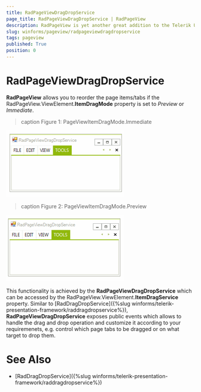 ```yaml
---
title: RadPageViewDragDropService
page_title: RadPageViewDragDropService | RadPageView
description: RadPageView is yet another great addition to the Telerik UI for WinForms suite. As the name implies, this control layouts pages of subcontrols in different views.
slug: winforms/pageview/radpageviewdragdropservice
tags: pageview
published: True
position: 0 
---
```


# RadPageViewDragDropService

**RadPageView** allows you to reorder the page items/tabs if the RadPageView.ViewElement.**ItemDragMode** property is set to *Preview* or *Immediate*.

>caption Figure 1: PageViewItemDragMode.Immediate

![radpageviewdragdropservice 001](images/radpageviewdragdropservice001.gif)

>caption Figure 2: PageViewItemDragMode.Preview

![radpageviewdragdropservice 002](images/radpageviewdragdropservice002.gif)

This functionality is achieved by the **RadPageViewDragDropService** which can be accessed by the RadPageView.ViewElement.**ItemDragService** property. Similar to [RadDragDropService]({%slug winforms/telerik-presentation-framework/raddragdropservice%}), **RadPageViewDragDropService** exposes public events which allows to handle the drag and drop operation and customize it according to your requiremenets, e.g. control which page tabs to be dragged or on what target to drop them.  

# See Also

* [RadDragDropService]({%slug winforms/telerik-presentation-framework/raddragdropservice%})	


